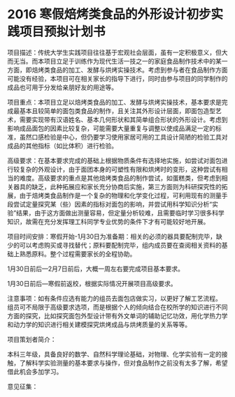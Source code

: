 # 2016 寒假焙烤类食品的外形设计初步实践项目预拟计划书

项目描述：传统大学生实践项目往往基于宏观社会层面，虽有一定积极意义，但大而无当。而本项目立足于训练作为现代生活一技之一的家庭食品制作技术中的某一方面，即焙烤类食品的加工、发酵与烘烤实操技术。考虑到参与者在食品制作方面可能没有经验，本项目可在相关家长的指导下进行，同时由参与项目的同学制作的成品也可用于分发给亲朋好友的用途等。

项目重点：本项目立足以焙烤类食品的加工、发酵与烘烤实操技术，基本要求是完成最基本且较简单的面包类食品的制作，且关注其外形设计层面，即面包造型艺术，需要实现带有汉语姓名、基本几何形状和其简单组合形状的外形设计。考虑到影响成品面包的因素比较复杂，可能需要大量重复与调整以使成品满足一定的标准，虽然口感检验是中心，但仍要学习使用家居可用的工具设计简陋的检验工具对成品的其他指标（如比体积）进行检验。

高级要求：在基本要求完成的基础上根据物质条件有选择地实施，如尝试对面包进行较复杂的外观设计，由于面团本身的可塑性有限和烘烤时的变形，这种尝试有相当的难度。高级要求的重点是其他焙烤类食品的制作尝试，如蛋糕类，但考虑到相关器具的缺乏，此种拓展应和家长充分协商后实施，第三方面则为科研探究性的拓展，由于焙烤类食品制作是一个复杂的物理和化学变化过程，可利用现有的测量手段尝试定量探究某（些）因素的指标对面包的影响，并尝试用科学知识分析“实验”结果，由于这方面做出测量容易，但定量分析较难，且需要临时学习很多科学知识，故需在充分发挥理工科同学专业优势的条件下才有可能较好地开展。

项目时间安排：寒假开始-1月30日为准备期：相关的必须的器具要配制完毕，缺少的可以考虑购买或寻找替代；原料要配制完毕，组内成员要在查阅相关资料的基础上熟悉原料。整个过程需要家长的全程协助。

1月30日前后—2月7日前后，大概一周左右要完成项目基本要求。

1月30日前后—寒假前返校，根据实际情况开展项目高级要求。

注意事项：如有条件应选有能力的组员去面包店做实习，以更好了解工艺流程。
组员可不局限于高级要求选项，而是根据个人的倾向结合在校所学的知识进行不同方面的探究，比如探究面包外型设计带有外文单词的辅助记忆功效，用化学热力学和动力学的知识进行相关建模探究烘烤成品与烘烤质量的关系等等。

项目策划者简介：

本科三年级，具备良好的数学、自然科学理论基础，对物理、化学实验有一定的接触，了解科学实验测量的基本要求与操作，但对食品制作之前没有太多了解，希望借此机会多加学习。

意见征集：
